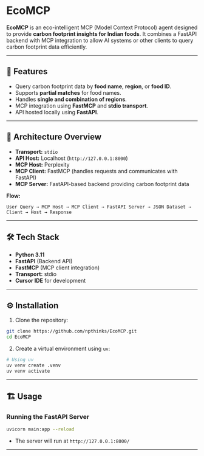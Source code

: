 # EcoMCP

**EcoMCP** is an eco-intelligent MCP (Model Context Protocol) agent designed to provide **carbon footprint insights for Indian foods**. It combines a FastAPI backend with MCP integration to allow AI systems or other clients to query carbon footprint data efficiently.

---

## 🚀 Features

* Query carbon footprint data by **food name**, **region**, or **food ID**.
* Supports **partial matches** for food names.
* Handles **single and combination of regions**.
* MCP integration using **FastMCP** and **stdio transport**.
* API hosted locally using **FastAPI**.

---

## 🧩 Architecture Overview

* **Transport:** `stdio`
* **API Host:** Localhost (`http://127.0.0.1:8000`)
* **MCP Host:** Perplexity
* **MCP Client:** FastMCP (handles requests and communicates with FastAPI)
* **MCP Server:** FastAPI-based backend providing carbon footprint data

**Flow:**

```
User Query → MCP Host → MCP Client → FastAPI Server → JSON Dataset → Client → Host → Response
```

---

## 🛠️ Tech Stack

* **Python 3.11**
* **FastAPI** (Backend API)
* **FastMCP** (MCP client integration)
* **Transport:** stdio
* **Cursor IDE** for development

---

## ⚙️ Installation

1. Clone the repository:

```bash
git clone https://github.com/npthinks/EcoMCP.git
cd EcoMCP
```

2. Create a virtual environment using `uv`:

```bash
# Using uv
uv venv create .venv
uv venv activate
```
---

## 🏗️ Usage

### Running the FastAPI Server

```bash
uvicorn main:app --reload
```

* The server will run at `http://127.0.0.1:8000/`

---






